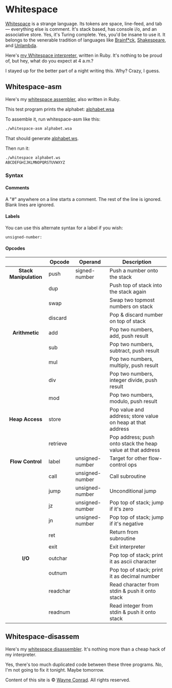 # Whitespace

[Whitespace](https://web.archive.org/web/20150717190859/http://compsoc.dur.ac.uk:80/whitespace/)
is a strange language. Its tokens are space, line-feed, and tab —
everything else is comment. It's stack based, has console i/o, and an
associative store. Yes, it's Turing complete. Yes, you'd be insane to
use it. It belongs to the venerable tradition of languages like
[Brainf*ck](https://www.muppetlabs.com/~breadbox/bf/),
[Shakespeare](http://shakespearelang.sourceforge.net/), and
[Unlambda](http://www.madore.org/~david/programs/unlambda/).

Here's [my Whitespace interpreter](./whitespace), written in Ruby. It's
nothing to be proud of, but hey, what do you expect at 4 a.m.?

I stayed up for the better part of a night writing this. Why?
Crazy, I guess.

## Whitespace-asm

Here's my [whitespace assembler](whitespace-asm), also written in Ruby.

This test program prints the alphabet: [alphabet.wsa](alphabet.wsa)

To assemble it, run whitespace-asm like this:

```sh
./whitespace-asm alphabet.wsa
```

That should generate [alphabet.ws](alphabet.ws).

Then run it:

```sh
./whitespace alphabet.ws
ABCDEFGHIJKLMNOPQRSTUVWXYZ
```

### Syntax

#### Comments

A "#" anywhere on a line starts a comment. The rest of the line is
ignored. Blank lines are ignored.

#### Labels

You can use this alternate syntax for a label if you wish:

```wsa
unsigned-number:
```

#### Opcodes

|                        | Opcode   | Operand         | Description                                                 |
| :--------------------: | -------- | --------------- | ----------------------------------------------------------- |
| **Stack Manipulation** | push     | signed-number   | Push a number onto the stack                                |
|                        | dup      |                 | Push top of stack into the stack again                      |
|                        | swap     |                 | Swap two topmost numbers on stack                           |
|                        | discard  |                 | Pop & discard number on top of stack                        |
| **Arithmetic**         | add      |                 | Pop two numbers, add, push result                           |
|                        | sub      |                 | Pop two numbers, subtract, push result                      |
|                        | mul      |                 | Pop two numbers, multiply, push result                      |
|                        | div      |                 | Pop two numbers, integer divide, push result                |
|                        | mod      |                 | Pop two numbers, modulo, push result                        |
| **Heap Access**        | store    |                 | Pop value and address; store value on heap at that address  |
|                        | retrieve |                 | Pop address; push onto stack the heap value at that address |
| **Flow Control**       | label    | unsigned-number | Target for other flow-control ops                           |
|                        | call     | unsigned-number | Call subroutine                                             |
|                        | jump     | unsigned-number | Unconditional jump                                          |
|                        | jz       | unsigned-number | Pop top of stack; jump if it's zero                         |
|                        | jn       | unsigned-number | Pop top of stack; jump if it's negative                     |
|                        | ret      |                 | Return from subroutine                                      |
|                        | exit     |                 | Exit interpreter                                            |
| **I/O**                | outchar  |                 | Pop top of stack; print it as ascii character               |
|                        | outnum   |                 | Pop top of stack; print it as decimal number                |
|                        | readchar |                 | Read character from stdin & push it onto stack              |
|                        | readnum  |                 | Read integer from stdin & push it onto stack                |

## Whitespace-disassem

Here's my [whitespace disassembler](whitespace-disassem). It's nothing
more than a cheap hack of my interpreter.

Yes, there's too much duplicated code between these three programs.
No, I'm not going to fix it tonight. Maybe tomorrow.

Content of this site is © [Wayne Conrad](mailto:wconrad@yagni.com).
All rights reserved.
